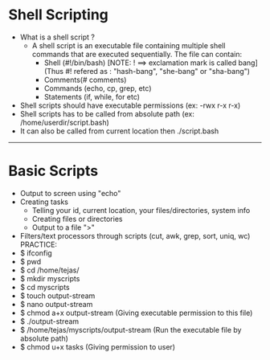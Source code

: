 # Shell Scripting

- What is a shell script ?
  - A shell script is an executable file containing multiple shell commands that are executed sequentially. The file can contain:
    - Shell (#!/bin/bash) [NOTE: ! ==> exclamation mark is called bang] (Thus #! refered as : "hash-bang", "she-bang" or "sha-bang")
    - Comments(# comments)
    - Commands (echo, cp, grep, etc)
    - Statements (if, while, for etc)
- Shell scripts should have executable permissions (ex: -rwx r-x r-x)
- Shell scripts has to be called from absolute path (ex: /home/userdir/script.bash)
- It can also be called from current location then ./script.bash

---

# Basic Scripts

- Output to screen using "echo"
- Creating tasks
  - Telling your id, current location, your files/directories, system info
  - Creating files or directories
  - Output to a file ">"
- Filters/text processors through scripts (cut, awk, grep, sort, uniq, wc)
  PRACTICE:
- \$ ifconfig
- \$ pwd
- \$ cd /home/tejas/
- \$ mkdir myscripts
- \$ cd myscripts
- \$ touch output-stream
- \$ nano output-stream
- \$ chmod a+x output-stream (Giving executable permission to this file)
- \$ ./output-stream
- \$ /home/tejas/myscripts/output-stream (Run the executable file by absolute path)
- \$ chmod u+x tasks (Giving permission to user)
